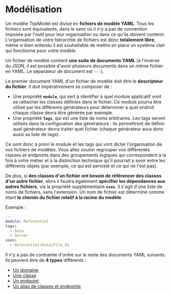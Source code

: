 # Modélisation

Un modèle TopModel est divisé en **fichiers de modèle YAML**. Tous les fichiers sont équivalents, dans le sens où il n'y a pas de convention imposée par l'outil pour leur organisation ou dans ce qu'ils doivent contenir. L'organisation de votre hiérarchie de fichiers est donc **totalement libre**, même si bien entendu il est souhaitable de mettre en place un système clair qui fonctionne pour votre modèle.

Un fichier de modèle contient **une suite de documents YAML** (à l'inverse du JSON, il est possible d'avoir plusieurs documents dans un même fichier en YAML. Le séparateur de document est `---`).

Le premier document YAML d'un fichier de modèle doit être le **descripteur du fichier**.
Il doit impérativement se composer de :

- Une propriété **`module`**, qui sert à identifier à quel module applicatif vont se rattacher les classes définies dans le fichier. Ce module pourra être utilisé par les différents générateurs pour déterminer à quel endroit chaque classe devra être générée par exemple.
- Une propriété **`tags`**, qui est une liste de noms arbitraires. Les tags seront utilisés dans la configuration des générateurs : ils permettront de définir quel générateur devra traiter quel fichier (chaque générateur aura donc aussi sa liste de tags).

Ce sont donc à priori le module et les tags qui vont dicter l'organisation de vos fichiers de modèles. Vous allez vouloir regrouper vos différentes classes et endpoints dans des groupements logiques qui correspondent à la fois à votre métier et à la distinction technique qu'il pourrait y avoir entre les différents objets (par exemple, ce qui est persisté et ce qui ne l'est pas).

De plus, si **des classes d'un fichier ont besoin de référencer des classes d'un autre fichier**, alors il faudra également **spécifier les dépendances aux autres fichiers**, via la propriété supplémentaire **`uses`**. Il s'agit d'une liste de noms de fichiers, sans l'extension. Un nom de fichier est déterminé comme étant **le chemin du fichier relatif à la racine du modèle**.

Exemple :

```yaml
---
module: Referentiel
tags:
  - Data
  - Server
uses:
  - Referentiel/Data/File_01
```

Il n'y a pas de contrainte d'ordre sur le reste des documents YAML suivants. Ils peuvent être de **4 types** différents :

- [Un domaine](/model/domains.md)
- [Une classe](/model/classes.md)
- [Un endpoint](/model/endpoints.md)
- [Un alias de classes et endpoints](/model/aliases.md?id=alias-de-classes-et-endpoints)
